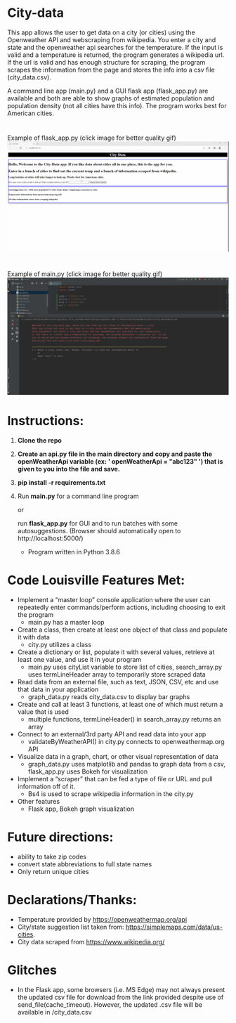 # City-data

This app allows the user to get data on a city (or cities) using the Openweather API and webscraping from wikipedia. You enter a city and state and the openweather api searches for the temperature. If the input is valid and a temperature is returned, the program generates a wikipedia url. If the url is valid and has enough structure for scraping, the program scrapes the information from the page and stores the info into a csv file (city_data.csv). 

A command line app (main.py) and a GUI flask app (flask_app.py) are available and both are able to show graphs of estimated population and population density (not all cities have this info). The program works best for American cities. 


#
Example of flask_app.py (click image for better quality gif)
![flash_app.py](images/citydata_gif_2.gif) 

#
Example of main.py (click image for better quality gif)
![main.py](images/citydata_gif_3.gif) 


#
# Instructions:

1. **Clone the repo**
2. **Create an api.py file in the main directory and copy and paste the openWeatherApi variable (ex: ' openWeatherApi = "abc123" ') that is given to you into the file and save.**
3. **pip install -r requirements.txt**
4. Run **main.py** for a command line program

   or

    run **flask_app.py** for GUI and to run batches with some autosuggestions. (Browser should automatically open to http://localhost:5000/)

    * Program written in Python 3.8.6

#

# Code Louisville Features Met:

* Implement a “master loop” console application where the user can repeatedly enter commands/perform actions, including choosing to exit the program 
    * main.py has a master loop 
* Create a class, then create at least one object of that class and populate it with data
    * city.py utilizes a class
* Create a dictionary or list, populate it with several values, retrieve at least one value, and use it in your program
    * main.py uses cityList variable to store list of cities, search_array.py uses termLineHeader array to temporarily store scraped data
* Read data from an external file, such as text, JSON, CSV, etc and use that data in your application
    * graph_data.py reads city_data.csv to display bar graphs
* Create and call at least 3 functions, at least one of which must return a value that is used
    * multiple functions, termLineHeader() in search_array.py returns an array
* Connect to an external/3rd party API and read data into your app
    * validateByWeatherAPI() in city.py connects to openweathermap.org API
* Visualize data in a graph, chart, or other visual representation of data
    * graph_data.py uses matplotlib and pandas to graph data from a csv, flask_app.py uses Bokeh for visualization
* Implement a “scraper” that can be fed a type of file or URL and pull information off of it.
    * Bs4 is used to scrape wikipedia information in the city.py
* Other features 
    * Flask app, Bokeh graph visualization


#

# Future directions: 
* ability to take zip codes
* convert state abbreviations to full state names
* Only return unique cities

#

# Declarations/Thanks:
* Temperature provided by https://openweathermap.org/api 
* City/state suggestion list taken from:  https://simplemaps.com/data/us-cities.
* City data scraped from https://www.wikipedia.org/

#

# Glitches
* In the Flask app, some browsers (i.e. MS Edge) may not always present the updated csv file for download from the link provided despite use of send_file(cache_timeout). However, the updated .csv file will be available in /city_data.csv